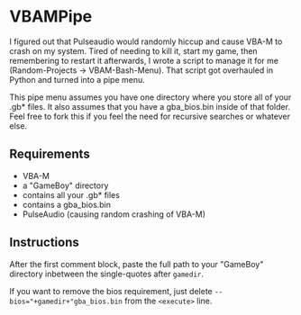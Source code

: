 # VBAMPipe
I figured out that Pulseaudio would randomly hiccup and cause VBA-M to crash on my system. Tired of needing to kill it, start my game, then remembering to restart it afterwards, I wrote a script to manage it for me (Random-Projects -> VBAM-Bash-Menu). That script got overhauled in Python and turned into a pipe menu.

This pipe menu assumes you have one directory where you store all of your .gb* files. It also assumes that you have a gba_bios.bin inside of that folder. Feel free to fork this if you feel the need for recursive searches or whatever else.

## Requirements
* VBA-M
* a "GameBoy" directory
 * contains all your .gb* files
 * contains a gba_bios.bin
* PulseAudio (causing random crashing of VBA-M)

## Instructions
After the first comment block, paste the full path to your "GameBoy" directory inbetween the single-quotes after `gamedir`.

If you want to remove the bios requirement, just delete `--bios="+gamedir+"gba_bios.bin` from the `<execute>` line.
